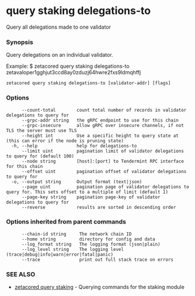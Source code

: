 # query staking delegations-to

Query all delegations made to one validator

### Synopsis

Query delegations on an individual validator.

Example:
$ zetacored query staking delegations-to zetavaloper1gghjut3ccd8ay0zduzj64hwre2fxs9ldmqhffj

```
zetacored query staking delegations-to [validator-addr] [flags]
```

### Options

```
      --count-total        count total number of records in validator delegations to query for
      --grpc-addr string   the gRPC endpoint to use for this chain
      --grpc-insecure      allow gRPC over insecure channels, if not TLS the server must use TLS
      --height int         Use a specific height to query state at (this can error if the node is pruning state)
  -h, --help               help for delegations-to
      --limit uint         pagination limit of validator delegations to query for (default 100)
      --node string        [host]:[port] to Tendermint RPC interface for this chain 
      --offset uint        pagination offset of validator delegations to query for
  -o, --output string      Output format (text|json) 
      --page uint          pagination page of validator delegations to query for. This sets offset to a multiple of limit (default 1)
      --page-key string    pagination page-key of validator delegations to query for
      --reverse            results are sorted in descending order
```

### Options inherited from parent commands

```
      --chain-id string     The network chain ID
      --home string         directory for config and data 
      --log_format string   The logging format (json|plain) 
      --log_level string    The logging level (trace|debug|info|warn|error|fatal|panic) 
      --trace               print out full stack trace on errors
```

### SEE ALSO

* [zetacored query staking](zetacored_query_staking.md)	 - Querying commands for the staking module

